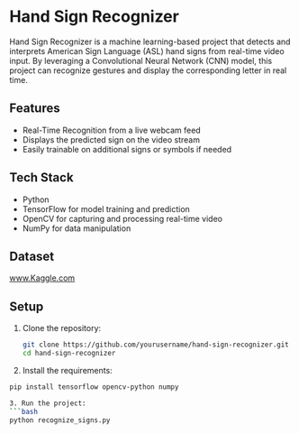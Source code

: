 # Hand Sign Recognizer

Hand Sign Recognizer is a machine learning-based project that detects and interprets American Sign Language (ASL) hand signs from real-time video input. By leveraging a Convolutional Neural Network (CNN) model, this project can recognize gestures and display the corresponding letter in real time.

## Features

- Real-Time Recognition from a live webcam feed
- Displays the predicted sign on the video stream
- Easily trainable on additional signs or symbols if needed

## Tech Stack

- Python
- TensorFlow for model training and prediction
- OpenCV for capturing and processing real-time video
- NumPy for data manipulation

## Dataset
www.Kaggle.com

## Setup

1. Clone the repository:
   ```bash
   git clone https://github.com/yourusername/hand-sign-recognizer.git
   cd hand-sign-recognizer
2. Install the requirements:
  ```bash
  pip install tensorflow opencv-python numpy

3. Run the project:
```bash
python recognize_signs.py
